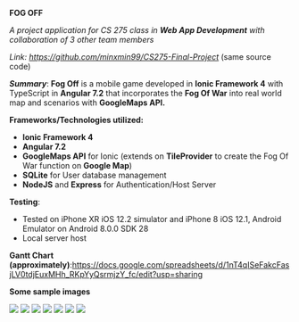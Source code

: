 **FOG OFF**

*A project application for CS 275 class in **Web App Development** with collaboration of 3 other team members*

*Link: https://github.com/minxmin99/CS275-Final-Project* (same source code)

***Summary***: **Fog Off** is a mobile game developed in **Ionic Framework 4** with TypeScript in **Angular 7.2** that incorporates the **Fog Of War** into real world map and scenarios with **GoogleMaps API.**

**Frameworks/Technologies utilized:**
- **Ionic Framework 4**
- **Angular 7.2**
- **GoogleMaps API** for Ionic (extends on **TileProvider** to create the Fog Of War function on **Google Map**)
- **SQLite** for User database management
- **NodeJS** and **Express** for Authentication/Host Server


**Testing**: 
- Tested on iPhone XR iOS 12.2 simulator and iPhone 8 iOS 12.1, Android Emulator on Android 8.0.0 SDK 28 
- Local server host

**Gantt Chart (approximately)**:https://docs.google.com/spreadsheets/d/1nT4qISeFakcFasjLV0tdjEuxMHh_RKpYyQsrmjzY_fc/edit?usp=sharing

**Some sample images**

<img src="./fogoff/fog-off/src/sample/1.png">
<img src="./fogoff/fog-off/src/sample/2.png">
<img src="./fogoff/fog-off/src/sample/3.png">
<img src="./fogoff/fog-off/src/sample/4.png">
<img src="./fogoff/fog-off/src/sample/5.png">
<img src="./fogoff/fog-off/src/sample/6.png">
<img src="./fogoff/fog-off/src/sample/7.png">
